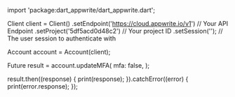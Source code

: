 import 'package:dart_appwrite/dart_appwrite.dart';

Client client = Client()
  .setEndpoint('https://cloud.appwrite.io/v1') // Your API Endpoint
  .setProject('5df5acd0d48c2') // Your project ID
  .setSession(''); // The user session to authenticate with

Account account = Account(client);

Future result = account.updateMFA(
  mfa: false,
);

result.then((response) {
  print(response);
}).catchError((error) {
  print(error.response);
});
